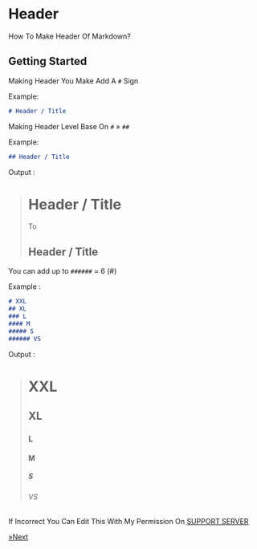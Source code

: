 # Header
How To Make Header Of Markdown?

## Getting Started

Making Header You Make Add A `#` Sign

Example:
```md
# Header / Title
```

Making Header Level Base On `#` » `##`

Example:
```md
## Header / Title
```
Output :
> # Header / Title 
> To
> ## Header / Title

You can add up to `######` = 6 (#)

Example :
```md
# XXL
## XL
### L
#### M
##### S
###### VS
```
Output :
> # XXL
> ## XL
> ### L
> #### M
> ##### S
> ###### VS

If Incorrect You Can Edit This With My Permission On [SUPPORT SERVER](http://GitHub.com/Hen1104/markdown-v2/#Links)

[»Next](hyperlink.md)
